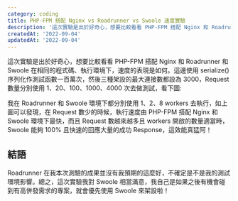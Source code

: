 ```yaml
---
category: coding
title: PHP-FPM 搭配 Nginx vs Roadrunner vs Swoole 速度實驗
description: '這次實驗是出於好奇心，想要比較看看 PHP-FPM 搭配 Nginx 和 Roadrunner 和 Swoole 在相同的程式碼、執行環境下'
createdAt: '2022-09-04'
updatedAt: '2022-09-04'
---
```


這次實驗是出於好奇心，想要比較看看 PHP-FPM 搭配 Nginx 和 Roadrunner 和 Swoole 在相同的程式碼、執行環境下，速度的表現是如何。這邊使用 serialize() 序列化作測試函數一百萬次，然後三種架設的最大連接數都設為 3000，Request 數量分別使用 1、20、100、1000、4000 次去做測試，看下圖:

<markdown-img src="articles/php-fpm-nginx-roadrunner-swoole-speed-test-1.png"></markdown-img>

我在 Roadrunner 和 Swoole 環境下都分別使用 1、2、8 workers 去執行，如上圖可以發現，在 Request 數少的時候，執行速度由 PHP-FPM 搭配 Nginx 和 Swoole 環境下最快，而且 Request 數越來越多且 workers 開啟的數量適當時，Swoole 能夠 100% 且快速的回應大量的成功 Response，這效能真猛阿！

## 結語
Roadrunner 在我本次測驗的成果並沒有我預期的這麼好，不確定是不是我的測試環境影響。總之，這次實驗我對 Swoole 相當滿意，我自己是如果之後有機會碰到有高併發需求的專案，就會優先使用 Swoole 來架設啦！
